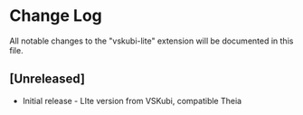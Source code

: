 # Change Log

All notable changes to the "vskubi-lite" extension will be documented in this file.

## [Unreleased]

- Initial release - LIte version from VSKubi, compatible Theia